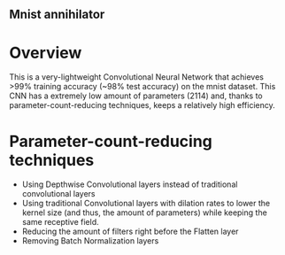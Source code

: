 ## Mnist annihilator

# Overview

This is a very-lightweight Convolutional Neural Network that achieves >99% training accuracy (~98% test accuracy) on the mnist dataset.
This CNN has a extremely low amount of parameters (2114) and, thanks to parameter-count-reducing techniques, keeps a relatively high efficiency.

# Parameter-count-reducing techniques 

* Using Depthwise Convolutional layers instead of traditional convolutional layers
* Using traditional Convolutional layers with dilation rates to lower the kernel size (and thus, the amount of parameters) while keeping the same receptive field.
* Reducing the amount of filters right before the Flatten layer
* Removing Batch Normalization layers
